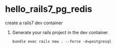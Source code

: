 # hello_rails7_pg_redis
create a rails7 dev container

1. Generate your rails project in the dev container
   ```
   bundle exec rails new . --force -d=postgresql
   ```

